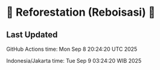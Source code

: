 
# 🌳 Reforestation (Reboisasi) 🌲

## Last Updated

GitHub Actions time: Mon Sep  8 20:24:20 UTC 2025

Indonesia/Jakarta time: Tue Sep  9 03:24:20 WIB 2025
